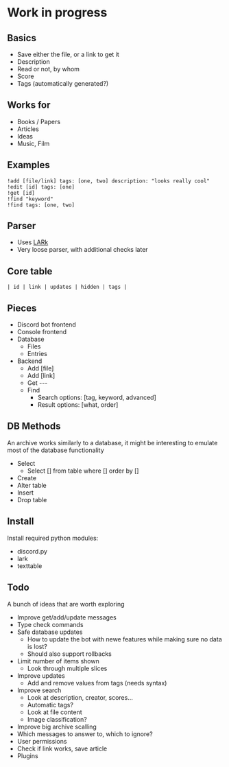 # Work in progress

## Basics
- Save either the file, or a link to get it
- Description
- Read or not, by whom
- Score
- Tags (automatically generated?)

## Works for
- Books / Papers
- Articles
- Ideas
- Music, Film

## Examples

```
!add [file/link] tags: [one, two] description: "looks really cool"
!edit [id] tags: [one]
!get [id]
!find "keyword"
!find tags: [one, two]
```

## Parser
- Uses [LARk](https://github.com/lark-parser/lark)
- Very loose parser, with additional checks later

## Core table
`| id | link | updates | hidden | tags |`

## Pieces
- Discord bot frontend
- Console frontend
- Database
    - Files
    - Entries
- Backend
    - Add [file]
    - Add [link]
    - Get ---
    - Find
        - Search options: [tag, keyword, advanced]
        - Result options: [what, order]


## DB Methods
An archive works similarly to a database, it might be interesting to emulate most of the database functionality
- Select
    - Select [] from table where [] order by []
- Create
- Alter table
- Insert
- Drop table


## Install
Install required python modules:
- discord.py
- lark
- texttable


## Todo
A bunch of ideas that are worth exploring
- Improve get/add/update messages
- Type check commands
- Safe database updates
    - How to update the bot with newe features while making sure no data is lost?
    - Should also support rollbacks
- Limit number of items shown
    - Look through multiple slices
- Improve updates
    - Add and remove values from tags (needs syntax)
- Improve search
    - Look at description, creator, scores...
    - Automatic tags?
    - Look at file content
    - Image classification?
- Improve big archive scalling
- Which messages to answer to, which to ignore?
- User permissions
- Check if link works, save article
- Plugins